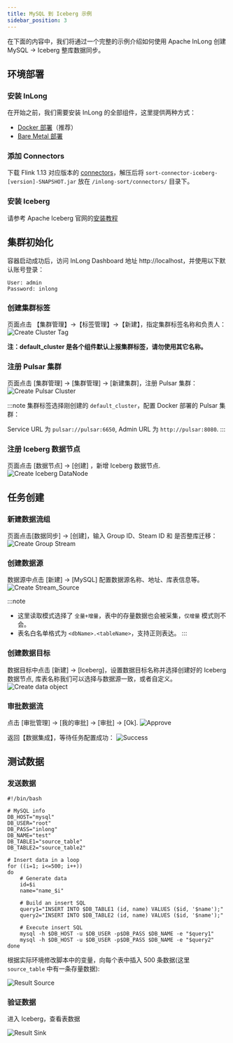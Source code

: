 ```yaml
---
title: MySQL 到 Iceberg 示例
sidebar_position: 3
---
```


在下面的内容中，我们将通过一个完整的示例介绍如何使用 Apache InLong 创建 MySQL -> Iceberg 整库数据同步。

## 环境部署
### 安装 InLong

在开始之前，我们需要安装 InLong 的全部组件，这里提供两种方式：
- [Docker 部署](deployment/docker.md)（推荐）
- [Bare Metal 部署](deployment/bare_metal.md)

### 添加 Connectors
下载 Flink 1.13 对应版本的 [connectors](https://inlong.apache.org/zh-CN/downloads)，解压后将 `sort-connector-iceberg-[version]-SNAPSHOT.jar` 放在 `/inlong-sort/connectors/` 目录下。

### 安装 Iceberg
请参考 Apache Iceberg 官网的[安装教程](https://iceberg.apache.org/hive-quickstart)

## 集群初始化
容器启动成功后，访问 InLong Dashboard 地址 http://localhost，并使用以下默认账号登录：
```
User: admin
Password: inlong
```

### 创建集群标签
页面点击 【集群管理】->【标签管理】->【新建】，指定集群标签名称和负责人：
![Create Cluster Tag](img/mysql_iceberg/create_cluster_tag.png)

**注：default_cluster 是各个组件默认上报集群标签，请勿使用其它名称。**

### 注册 Pulsar 集群
页面点击 [集群管理] -> [集群管理] -> [新建集群]，注册 Pulsar 集群：
![Create Pulsar Cluster](img/mysql_iceberg/create_pulsar_cluster.png)

:::note
集群标签选择刚创建的 `default_cluster`，配置 Docker 部署的 Pulsar 集群：

Service URL 为 `pulsar://pulsar:6650`, Admin URL 为 `http://pulsar:8080`.
:::

### 注册 Iceberg 数据节点
页面点击 [数据节点] -> [创建] ，新增 Iceberg 数据节点.
![Create Iceberg DataNode](img/mysql_iceberg/create_iceberg_datanode.png)

## 任务创建
### 新建数据流组
页面点击[数据同步] → [创建]，输入 Group ID、Steam ID 和 是否整库迁移：
![Create Group Stream](img/mysql_iceberg/create_group_stream.png)

### 创建数据源
数据源中点击 [新建] → [MySQL] 配置数据源名称、地址、库表信息等。
![Create Stream_Source](img/mysql_iceberg/create_stream_source.png)

:::note
- 这里读取模式选择了 `全量+增量`，表中的存量数据也会被采集，`仅增量` 模式则不会。
- 表名白名单格式为 `<dbName>.<tableName>`，支持正则表达。
:::

### 创建数据目标
数据目标中点击 [新建] → [Iceberg]，设置数据目标名称并选择创建好的 Iceberg 数据节点,
库表名称我们可以选择与数据源一致，或者自定义。
![Create data object](img/mysql_iceberg/create_stream_sink.png)

### 审批数据流
点击 [审批管理] -> [我的审批] -> [审批] -> [Ok].
![Approve](img/mysql_iceberg/approval.png)

返回【数据集成】，等待任务配置成功：
![Success](img/mysql_iceberg/success.png)

## 测试数据
### 发送数据
```
#!/bin/bash

# MySQL info
DB_HOST="mysql"
DB_USER="root"
DB_PASS="inlong"
DB_NAME="test"
DB_TABLE1="source_table"
DB_TABLE2="source_table2"

# Insert data in a loop
for ((i=1; i<=500; i++))
do
    # Generate data
    id=$i
    name="name_$i"

    # Build an insert SQL
    query1="INSERT INTO $DB_TABLE1 (id, name) VALUES ($id, '$name');"
    query2="INSERT INTO $DB_TABLE2 (id, name) VALUES ($id, '$name');"

    # Execute insert SQL
    mysql -h $DB_HOST -u $DB_USER -p$DB_PASS $DB_NAME -e "$query1"
    mysql -h $DB_HOST -u $DB_USER -p$DB_PASS $DB_NAME -e "$query2"
done
```

根据实际环境修改脚本中的变量，向每个表中插入 500 条数据(这里 `source_table` 中有一条存量数据):

![Result Source](img/mysql_iceberg/result_mysql.png)

### 验证数据
进入 Iceberg，查看表数据

![Result Sink](img/mysql_iceberg/result_iceberg.png)